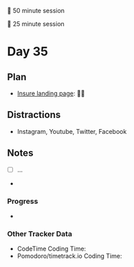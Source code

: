 🍒 50 minute session

🍅 25 minute session

# Day 35

## Plan

-   [Insure landing page](https://www.frontendmentor.io/challenges/insure-landing-page-uTU68JV8): 🍒🍒

## Distractions

-   Instagram, Youtube, Twitter, Facebook

## Notes

-   [ ] ...
-

### Progress

-

### Other Tracker Data

-   CodeTime Coding Time:
-   Pomodoro/timetrack.io Coding Time:
